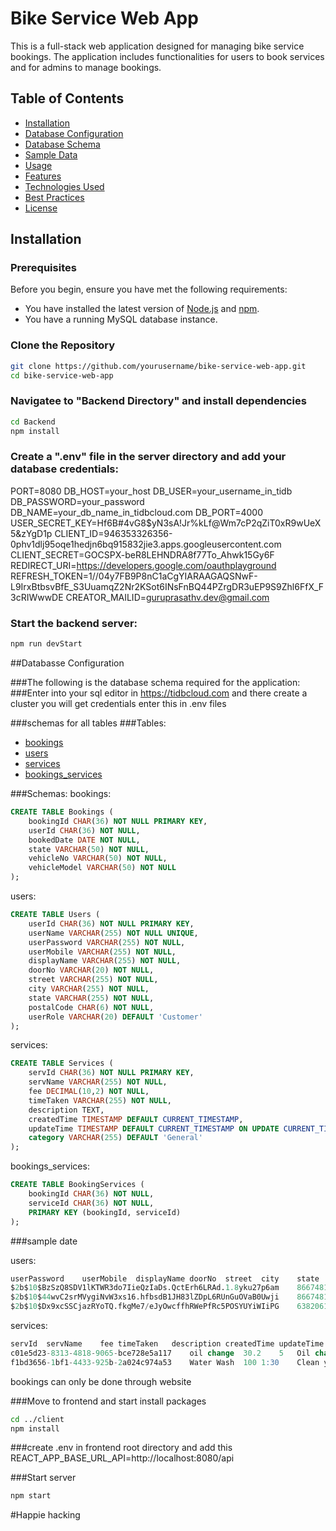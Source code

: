 # Bike Service Web App

This is a full-stack web application designed for managing bike service bookings. The application includes functionalities for users to book services and for admins to manage bookings.

## Table of Contents

- [Installation](#installation)
- [Database Configuration](#database-configuration)
- [Database Schema](#database-schema)
- [Sample Data](#sample-data)
- [Usage](#usage)
- [Features](#features)
- [Technologies Used](#technologies-used)
- [Best Practices](#best-practices)
- [License](#license)

## Installation

### Prerequisites

Before you begin, ensure you have met the following requirements:

- You have installed the latest version of [Node.js](https://nodejs.org/) and [npm](https://www.npmjs.com/).
- You have a running MySQL database instance.

### Clone the Repository

```bash
git clone https://github.com/yourusername/bike-service-web-app.git
cd bike-service-web-app
```

### Navigatee to "Backend Directory" and install dependencies

```bash
cd Backend
npm install
```

### Create a ".env" file in the server directory and add your database credentials:

PORT=8080
DB_HOST=your_host
DB_USER=your_username_in_tidb
DB_PASSWORD=your_password
DB_NAME=your_db_name_in_tidbcloud.com
DB_PORT=4000
USER_SECRET_KEY=Hf6B#4vG8$yN3sA!Jr%kLf@Wm7cP2qZiT0xR9wUeX5&zYgD1p
CLIENT_ID=946353326356-0phv1dlj95oqe1hedjn6bq915832jie3.apps.googleusercontent.com
CLIENT_SECRET=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
REDIRECT_URI=https://developers.google.com/oauthplayground
REFRESH_TOKEN=1//04y7FB9P8nC1aCgYIARAAGAQSNwF-L9IrxBtbsvBfE_S3UuamqZ2Nr2KSot6INsFnBQ44PZrgDR3uEP9S9Zhl6FfX_F3cRIWwwDE
CREATOR_MAILID=guruprasathv.dev@gmail.com


### Start the backend server:

```bash
npm run devStart
```

##Databasse Configuration

###The following is the database schema required for the application:
###Enter into your sql editor in https://tidbcloud.com and there create a cluster you will get credentials enter this in .env files

###schemas for all tables
###Tables:
- [bookings](#bookings)
- [users](#users)
- [services](#services)
- [bookings_services](#bookings_services)

###Schemas:
bookings:
```SQL
CREATE TABLE Bookings (
    bookingId CHAR(36) NOT NULL PRIMARY KEY,
    userId CHAR(36) NOT NULL,
    bookedDate DATE NOT NULL,
    state VARCHAR(50) NOT NULL,
    vehicleNo VARCHAR(50) NOT NULL,
    vehicleModel VARCHAR(50) NOT NULL
);
```

users:

```SQL
CREATE TABLE Users (
    userId CHAR(36) NOT NULL PRIMARY KEY,
    userName VARCHAR(255) NOT NULL UNIQUE,
    userPassword VARCHAR(255) NOT NULL,
    userMobile VARCHAR(255) NOT NULL,
    displayName VARCHAR(255) NOT NULL,
    doorNo VARCHAR(20) NOT NULL,
    street VARCHAR(255) NOT NULL,
    city VARCHAR(255) NOT NULL,
    state VARCHAR(255) NOT NULL,
    postalCode CHAR(6) NOT NULL,
    userRole VARCHAR(20) DEFAULT 'Customer'
);
```


services:
```SQL
CREATE TABLE Services (
    servId CHAR(36) NOT NULL PRIMARY KEY,
    servName VARCHAR(255) NOT NULL,
    fee DECIMAL(10,2) NOT NULL,
    timeTaken VARCHAR(255) NOT NULL,
    description TEXT,
    createdTime TIMESTAMP DEFAULT CURRENT_TIMESTAMP,
    updateTime TIMESTAMP DEFAULT CURRENT_TIMESTAMP ON UPDATE CURRENT_TIMESTAMP,
    category VARCHAR(255) DEFAULT 'General'
);
```

bookings_services:
```SQL
CREATE TABLE BookingServices (
    bookingId CHAR(36) NOT NULL,
    serviceId CHAR(36) NOT NULL,
    PRIMARY KEY (bookingId, serviceId)
);
```


###sample date

users:
```SQL
userPassword	userMobile	displayName	doorNo	street	city	state	postalCode	userRole
$2b$10$BzSzQ8SDV1lKTWR3do7IieQzIaDs.QctErh6LRAd.1.8yku27p6am	8667481775	Guruprasath V	X-145	x-145, North housing unit, Selvapuram, Coimbatore	Coimbatore	Tamil Nadu	641026	Admin
$2b$10$44wvC2srMVygiNvW3xs16.hfbsdB1JH83lZDpL6RUnGuOVaB0Uwji	8667481775	pevert	X-145	north housing unit	Coimbatore	Tamil Nadu	641026	Customer
$2b$10$Dx9xcSSCjazRYoTQ.fkgMe7/eJyOwcffhRWePfRc5POSYUYiWIiPG	6382061988	Samu	ts40	ms street	coimbatore	tamilnadu	641035	Customer
```


services:
```SQL
servId	servName	fee	timeTaken	description	createdTime	updateTime	category
c01e5d23-8313-4818-9065-bce728e5a117	oil change	30.2	5	Oil change will be taken	2024-08-06 15:28:54	2024-08-06 15:45:48	General
f1bd3656-1bf1-4433-925b-2a024c974a53	Water Wash	100	1:30	Clean your bikes with clear water	2024-08-06 15:35:11	2024-08-06 15:35:48	General
```


bookings can only be done through website

###Move to frontend and start install packages
```bash
cd ../client
npm install
```

###create .env in frontend root directory and add this
REACT_APP_BASE_URL_API=http://localhost:8080/api


###Start server
```bash
npm start
```

#Happie hacking




